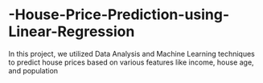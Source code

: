 # -House-Price-Prediction-using-Linear-Regression
In this project, we utilized Data Analysis and Machine Learning techniques to predict house prices based on various features like income, house age, and population
